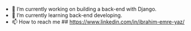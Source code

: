 - 🔭 I’m currently working on building a back-end with Django.
- 🌱 I’m currently learning back-end developing.
- 📫 How to reach me ## https://www.linkedin.com/in/ibrahim-emre-yaz/

<!--
**Emre-Yaz/emre-yaz** is a ✨ _special_ ✨ repository because its `README.md` (this file) appears on your GitHub profile.
-->
